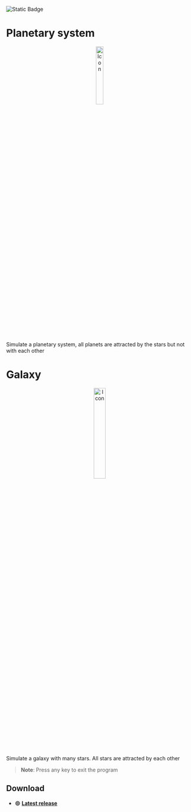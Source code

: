 ![Static Badge](https://img.shields.io/badge/made_in-France-red?labelColor=blue)

# Planetary system

<p align="center">
    <img src="assets\planetary_system.ico" alt="Icon" width="20%" />
</p>

Simulate a planetary system, all planets are attracted by the stars but not with each other

# Galaxy

<p align="center">
    <img src="assets\galaxy.ico" alt="Icon" width="25%" />
</p>

Simulate a galaxy with many stars. All stars are attracted by each other

> **Note**: Press any key to exit the program


## Download

- 🟢 **[Latest release](https://github.com/Pietot/Universe/releases/latest)**
